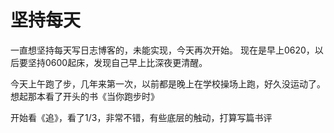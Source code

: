 ﻿坚持每天
========

一直想坚持每天写日志博客的，未能实现，今天再次开始。
现在是早上0620，以后要坚持0600起床，发现自己早上比深夜更清醒。

今天上午跑了步，几年来第一次，以前都是晚上在学校操场上跑，好久没运动了。想起那本看了开头的书《当你跑步时》

开始看《追》，看了1/3，非常不错，有些底层的触动，打算写篇书评
